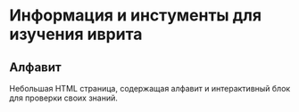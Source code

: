 # Информация и инстументы для изучения иврита

## Алфавит

Небольшая HTML страница, содержащая алфавит и интерактивный блок для проверки своих знаний.
